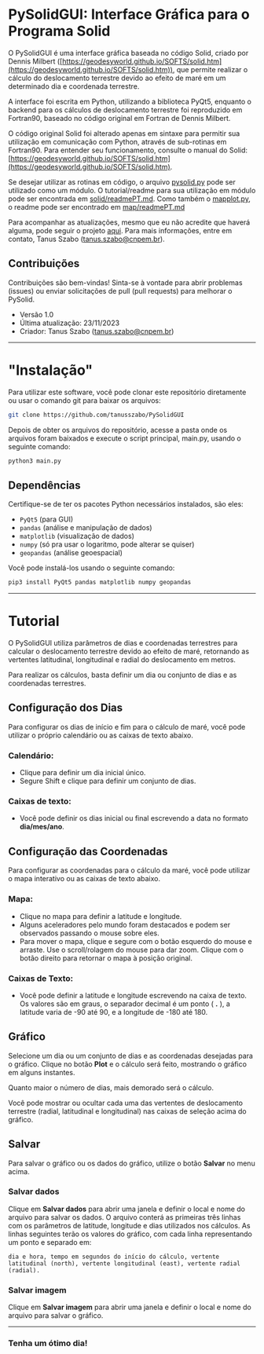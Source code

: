 # PySolidGUI: Interface Gráfica para o Programa Solid

O PySolidGUI é uma interface gráfica baseada no código Solid, criado por Dennis Milbert ([https://geodesyworld.github.io/SOFTS/solid.htm](https://geodesyworld.github.io/SOFTS/solid.htm)), que permite realizar o cálculo do deslocamento terrestre devido ao efeito de maré em um determinado dia e coordenada terrestre.

A interface foi escrita em Python, utilizando a biblioteca PyQt5, enquanto o backend para os cálculos de deslocamento terrestre foi reproduzido em Fortran90, baseado no código original em Fortran de Dennis Milbert.  

O código original Solid foi alterado apenas em sintaxe para permitir sua utilização em comunicação com Python, através de sub-rotinas em Fortran90. Para entender seu funcionamento, consulte o manual do Solid: [https://geodesyworld.github.io/SOFTS/solid.htm](https://geodesyworld.github.io/SOFTS/solid.htm).

Se desejar utilizar as rotinas em código, o arquivo [pysolid.py](solid/pysolid.py) pode ser utilizado como um módulo. O tutorial/readme para sua utilização em módulo pode ser encontrada em [solid/readmePT.md](solid/readmePT.md). Como também o [mapplot.py](map/mapplot.py), o readme pode ser encontrado em [map/readmePT.md](map/readmePT.md)

Para acompanhar as atualizações, mesmo que eu não acredite que haverá alguma, pode seguir o projeto [aqui](https://github.com/tanusszabo/PySolidGUI). Para mais informações, entre em contato, Tanus Szabo (tanus.szabo@cnpem.br).

## Contribuições
Contribuições são bem-vindas! Sinta-se à vontade para abrir problemas (issues) ou enviar solicitações de pull (pull requests) para melhorar o PySolid.

- Versão 1.0
- Última atualização: 23/11/2023
- Criador: Tanus Szabo (tanus.szabo@cnpem.br)

---
# "Instalação"

Para utilizar este software, você pode clonar este repositório diretamente ou usar o comando git para baixar os arquivos:
``` bash
git clone https://github.com/tanusszabo/PySolidGUI
```
Depois de obter os arquivos do repositório, acesse a pasta onde os arquivos foram baixados e execute o script principal, main.py, usando o seguinte comando:
```bash
python3 main.py
```

## Dependências

Certifique-se de ter os pacotes Python necessários instalados, são eles:
- ```PyQt5``` (para GUI)
- ```pandas``` (análise e manipulação de dados)
- ```matplotlib``` (visualização de dados)
- ```numpy``` (só pra usar o logaritmo, pode alterar se quiser)
- ```geopandas``` (análise geoespacial)

 Você pode instalá-los usando o seguinte comando:

```bash
pip3 install PyQt5 pandas matplotlib numpy geopandas
```

---
# Tutorial
O PySolidGUI utiliza parâmetros de dias e coordenadas terrestres para calcular o deslocamento terrestre devido ao efeito de maré, retornando as vertentes latitudinal, longitudinal e radial do deslocamento em metros.

Para realizar os cálculos, basta definir um dia ou conjunto de dias e as coordenadas terrestres.

## Configuração dos Dias

Para configurar os dias de início e fim para o cálculo de maré, você pode utilizar o próprio calendário ou as caixas de texto abaixo.

### Calendário:

- Clique para definir um dia inicial único.
- Segure Shift e clique para definir um conjunto de dias.

### Caixas de texto:

- Você pode definir os dias inicial ou final escrevendo a data no formato **dia/mes/ano**.

## Configuração das Coordenadas

Para configurar as coordenadas para o cálculo da maré, você pode utilizar o mapa interativo ou as caixas de texto abaixo.

### Mapa:

- Clique no mapa para definir a latitude e longitude.
- Alguns aceleradores pelo mundo foram destacados e podem ser observados passando o mouse sobre eles.
- Para mover o mapa, clique e segure com o botão esquerdo do mouse e arraste. Use o scroll/rolagem do mouse para dar zoom. Clique com o botão direito para retornar o mapa à posição original.

### Caixas de Texto:

- Você pode definir a latitude e longitude escrevendo na caixa de texto. Os valores são em graus, o separador decimal é um ponto ( **.** ), a latitude varia de -90 até 90, e a longitude de -180 até 180.

## Gráfico

Selecione um dia ou um conjunto de dias e as coordenadas desejadas para o gráfico. Clique no botão **Plot** e o cálculo será feito, mostrando o gráfico em alguns instantes.

Quanto maior o número de dias, mais demorado será o cálculo.

Você pode mostrar ou ocultar cada uma das vertentes de deslocamento terrestre (radial, latitudinal e longitudinal) nas caixas de seleção acima do gráfico.

## Salvar

Para salvar o gráfico ou os dados do gráfico, utilize o botão **Salvar** no menu acima.

### Salvar dados

Clique em **Salvar dados** para abrir uma janela e definir o local e nome do arquivo para salvar os dados. O arquivo conterá as primeiras três linhas com os parâmetros de latitude, longitude e dias utilizados nos cálculos. As linhas seguintes terão os valores do gráfico, com cada linha representando um ponto e separado em:

    dia e hora, tempo em segundos do início do cálculo, vertente latitudinal (north), vertente longitudinal (east), vertente radial (radial).

### Salvar imagem

Clique em **Salvar imagem** para abrir uma janela e definir o local e nome do arquivo para salvar o gráfico.

---

### Tenha um ótimo dia!
